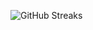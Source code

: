 ![GitHub Streaks](https://github-streaks-mqc9.onrender.com/streak/happilli/image?theme=midnight&cache_bust=1743339888&lang=ja)
